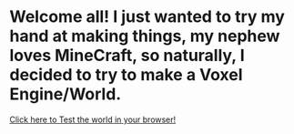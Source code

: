 # Welcome all! I just wanted to try my hand at making things, my nephew loves MineCraft, so naturally, I decided to try to make a Voxel Engine/World.

[Click here to Test the world in your browser!](https://sleepyprogrammer1012.github.io/Voxel-world_HTML/)
